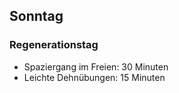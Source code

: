 ## Sonntag

### Regenerationstag
- Spaziergang im Freien: 30 Minuten
- Leichte Dehnübungen: 15 Minuten